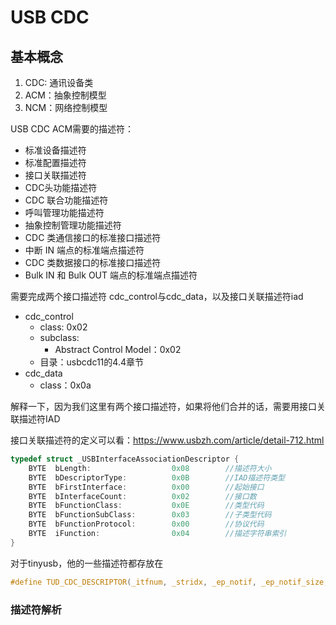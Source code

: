 # USB CDC

## 基本概念
1. CDC: 通讯设备类
2. ACM：抽象控制模型
3. NCM：网络控制模型

USB CDC ACM需要的描述符：
* 标准设备描述符
* 标准配置描述符
* 接口关联描述符
* CDC头功能描述符
* CDC 联合功能描述符
* 呼叫管理功能描述符
* 抽象控制管理功能描述符
* CDC 类通信接口的标准接口描述符
* 中断 IN 端点的标准端点描述符
* CDC 类数据接口的标准接口描述符
* Bulk IN 和 Bulk OUT 端点的标准端点描述符

需要完成两个接口描述符 cdc_control与cdc_data，以及接口关联描述符iad
* cdc_control
  * class: 0x02
  * subclass:
    * Abstract Control Model：0x02
  * 目录：usbcdc11的4.4章节
* cdc_data
  * class：0x0a

解释一下，因为我们这里有两个接口描述符，如果将他们合并的话，需要用接口关联描述符IAD

接口关联描述符的定义可以看：https://www.usbzh.com/article/detail-712.html
```c
typedef struct _USBInterfaceAssociationDescriptor {
    BYTE  bLength:                  0x08        //描述符大小
    BYTE  bDescriptorType:          0x0B        //IAD描述符类型
    BYTE  bFirstInterface:          0x00        //起始接口
    BYTE  bInterfaceCount:          0x02        //接口数
    BYTE  bFunctionClass:           0x0E        //类型代码
    BYTE  bFunctionSubClass:        0x03        //子类型代码
    BYTE  bFunctionProtocol:        0x00        //协议代码
    BYTE  iFunction:                0x04        //描述字符串索引
}
```

对于tinyusb，他的一些描述符都存放在
```c
#define TUD_CDC_DESCRIPTOR(_itfnum, _stridx, _ep_notif, _ep_notif_size, _epout, _epin, _epsize) \
```


### 描述符解析
